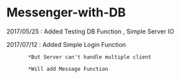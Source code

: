 # Messenger-with-DB
2017/05/25 : Added Testing DB Function , Simple Server IO

2017/07/12 : Added Simple Login Function

           *But Server can't handle multiple client
           
           *Will add Message Function
